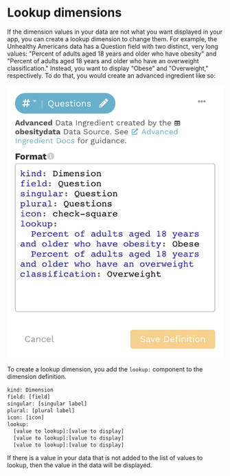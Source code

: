 # Lookup dimensions

If the dimension values in your data are not what you want displayed in your app, you can create a lookup dimension to change them. For example, the Unhealthy Americans data has a Question field with two distinct, very long values: "Percent of adults aged 18 years and older who have obesity" and "Percent of adults aged 18 years and older who have an overweight classification." Instead, you want to display "Obese" and "Overweight," respectively.  To do that, you would create an advanced ingredient like so:

![Advanced ingredient: lookup dimension](../../../.gitbook/assets/image%20%2837%29.png)

To create a lookup dimension, you add the `lookup:` component to the dimension definition.

```text
kind: Dimension
field: [field]
singular: [singular label]
plural: [plural label]
icon: [icon]
lookup:
  [value to lookup]:[value to display]
  [value to lookup]:[value to display]
  [value to lookup]:[value to display]
```

If there is a value in your data that is not added to the list of values to lookup, then the value in the data will be displayed. 

